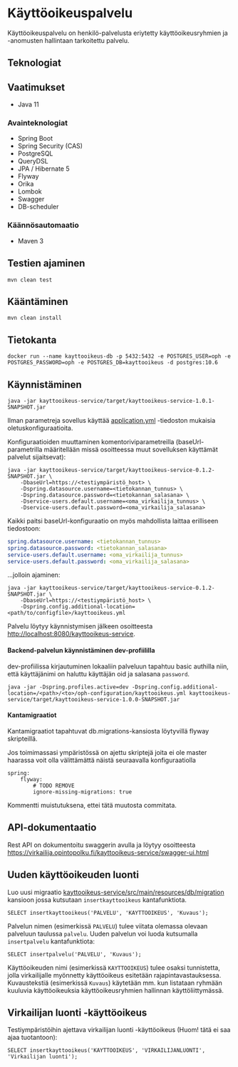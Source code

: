 # Käyttöoikeuspalvelu

Käyttöoikeuspalvelu on henkilö-palvelusta eriytetty käyttöoikeusryhmien ja -anomusten hallintaan tarkoitettu palvelu.

## Teknologiat

## Vaatimukset
- Java 11

### Avainteknologiat

* Spring Boot
* Spring Security (CAS)
* PostgreSQL
* QueryDSL
* JPA / Hibernate 5
* Flyway
* Orika
* Lombok
* Swagger
* DB-scheduler

### Käännösautomaatio
* Maven 3

## Testien ajaminen

    mvn clean test
    
## Kääntäminen

    mvn clean install

## Tietokanta

    docker run --name kayttooikeus-db -p 5432:5432 -e POSTGRES_USER=oph -e POSTGRES_PASSWORD=oph -e POSTGRES_DB=kayttooikeus -d postgres:10.6

## Käynnistäminen

    java -jar kayttooikeus-service/target/kayttooikeus-service-1.0.1-SNAPSHOT.jar

Ilman parametreja sovellus käyttää [application.yml](kayttooikeus-service/src/main/resources/application.yml)
-tiedoston mukaisia oletuskonfiguraatioita.

Konfiguraatioiden muuttaminen komentoriviparametreilla (baseUrl-parametrilla määritellään missä osoitteessa muut
sovelluksen käyttämät palvelut sijaitsevat):

    java -jar kayttooikeus-service/target/kayttooikeus-service-0.1.2-SNAPSHOT.jar \
        -DbaseUrl=https://<testiympäristö_host> \
        -Dspring.datasource.username=<tietokannan_tunnus> \
        -Dspring.datasource.password=<tietokannan_salasana> \
        -Dservice-users.default.username=<oma_virkailija_tunnus> \
        -Dservice-users.default.password=<oma_virkailija_salasana>

Kaikki paitsi baseUrl-konfiguraatio on myös mahdollista laittaa erilliseen tiedostoon:

```yaml
spring.datasource.username: <tietokannan_tunnus>
spring.datasource.password: <tietokannan_salasana>
service-users.default.username: <oma_virkailija_tunnus>
service-users.default.password: <oma_virkailija_salasana>
```

...jolloin ajaminen:

    java -jar kayttooikeus-service/target/kayttooikeus-service-0.1.2-SNAPSHOT.jar \
        -DbaseUrl=https://<testiympäristö_host> \
        -Dspring.config.additional-location=<path/to/configfile>/kayttooikeus.yml

Palvelu löytyy käynnistymisen jälkeen osoitteesta <http://localhost:8080/kayttooikeus-service>.

#### Backend-palvelun käynnistäminen dev-profiililla
dev-profiilissa kirjautuminen lokaaliin palveluun tapahtuu basic authilla niin, että käyttäjänimi on haluttu käyttäjän oid ja salasana `password`.

    java -jar -Dspring.profiles.active=dev -Dspring.config.additional-location=/<path>/<to>/oph-configuration/kayttooikeus.yml kayttooikeus-service/target/kayttooikeus-service-1.0.0-SNAPSHOT.jar


#### Kantamigraatiot

Kantamigraatiot tapahtuvat db.migrations-kansiosta löytyvillä flyway skripteillä.

Jos toimimassasi ympäristössä on ajettu skriptejä joita ei ole master haarassa voit olla välittämättä näistä seuraavalla konfiguraatiolla

    spring:
        flyway:
            # TODO REMOVE
            ignore-missing-migrations: true

Kommentti muistutuksena, ettei tätä muutosta commitata.

## API-dokumentaatio

Rest API on dokumentoitu swaggerin avulla ja löytyy osoitteesta https://virkailija.opintopolku.fi/kayttooikeus-service/swagger-ui.html

## Uuden käyttöoikeuden luonti

Luo uusi migraatio [kayttooikeus-service/src/main/resources/db/migration](kayttooikeus-service/src/main/resources/db/migration)
kansioon jossa kutsutaan `insertkayttooikeus` kantafunktiota.

```
SELECT insertkayttooikeus('PALVELU', 'KAYTTOOIKEUS', 'Kuvaus');
```

Palvelun nimen (esimerkissä `PALVELU`) tulee viitata olemassa olevaan
palveluun taulussa `palvelu`. Uuden palvelun voi luoda kutsumalla `insertpalvelu`  kantafunktiota:

```
SELECT insertpalvelu('PALVELU', 'Kuvaus');
```

Käyttöoikeuden nimi (esimerkissä `KAYTTOOIKEUS`)
tulee osaksi tunnistetta, jolla virkailijalle myönnetty käyttöoikeus esitetään
rajapintavastauksessa. Kuvaustekstiä (esimerkissä `Kuvaus`) käytetään mm. kun
listataan ryhmään kuuluvia käyttöoikeuksia käyttöoikeusryhmien hallinnan
käyttöliittymässä.

## Virkailijan luonti -käyttöoikeus

Testiympäristöihin ajettava virkailijan luonti -käyttöoikeus (Huom! tätä ei saa ajaa tuotantoon):

```
SELECT insertkayttooikeus('KAYTTOOIKEUS', 'VIRKAILIJANLUONTI', 'Virkailijan luonti');
```
